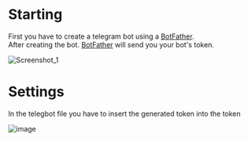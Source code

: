 # Starting

First you have to create a telegram bot using a [BotFather](https://t.me/BotFather).  
After creating the bot. [BotFather](https://t.me/BotFather) will send you your bot's token.  
  
![Screenshot_1](https://user-images.githubusercontent.com/20659925/178162944-3868c067-6d90-467b-9d51-4f929ea07b23.png)  
# Settings
In the telegbot file you have to insert the generated token into the token  


![image](https://user-images.githubusercontent.com/20659925/178163089-5fb56430-1020-4c93-9315-9ca41a0921b8.png)

